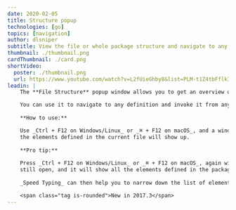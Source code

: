 ```yaml
---
date: 2020-02-05
title: Structure popup
technologies: [go]
topics: [navigation]
author: dlsniper
subtitle: View the file or whole package structure and navigate to any element
thumbnail: ./thumbnail.png
cardThumbnail: ./card.png
shortVideo:
  poster: ./thumbnail.png
  url: https://www.youtube.com/watch?v=L2fUieGhby8&list=PLM-t1Z4tbFflkIOaap4P-BV30ZrZwrDld&index=13
leadin: |
    The **File Structure** popup window allows you to get an overview of all the elements defined in a file or a package.

    You can use it to navigate to any definition and invoke it from anywhere.
    
    **How to use:**

    Use _Ctrl + F12 on Windows/Linux_ or _⌘ + F12 on macOS_, and a window with all
    the elements defined in the current file will show up.
    
    **Pro tip:**
    
    Press _Ctrl + F12 on Windows/Linux_ or _⌘ + F12 on macOS_, again with the window
    still open, and it will show all the elements defined in the package of the current file.
    
    _Speed Typing_ can then help you to narrow down the list of elements to the one that you need.

    <span class="tag is-rounded">New in 2017.3</span>
---
```

